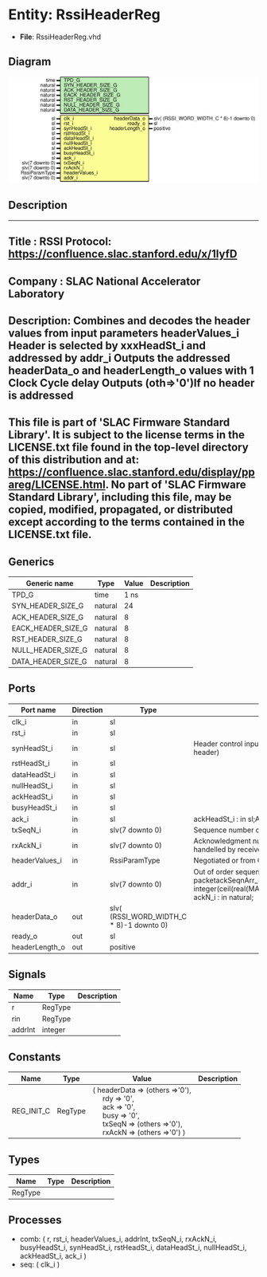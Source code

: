 # Entity: RssiHeaderReg

- **File**: RssiHeaderReg.vhd
## Diagram

![Diagram](RssiHeaderReg.svg "Diagram")
## Description

-----------------------------------------------------------------------------
 Title      : RSSI Protocol: https://confluence.slac.stanford.edu/x/1IyfD
-----------------------------------------------------------------------------
 Company    : SLAC National Accelerator Laboratory
-----------------------------------------------------------------------------
 Description: Combines and decodes the header values from input parameters headerValues_i
              Header is selected by xxxHeadSt_i and addressed by addr_i
              Outputs the addressed headerData_o and headerLength_o values with 1 Clock Cycle delay
              Outputs (oth=>'0')If no header is addressed
-----------------------------------------------------------------------------
 This file is part of 'SLAC Firmware Standard Library'.
 It is subject to the license terms in the LICENSE.txt file found in the
 top-level directory of this distribution and at:
    https://confluence.slac.stanford.edu/display/ppareg/LICENSE.html.
 No part of 'SLAC Firmware Standard Library', including this file,
 may be copied, modified, propagated, or distributed except according to
 the terms contained in the LICENSE.txt file.
-----------------------------------------------------------------------------
## Generics

| Generic name       | Type    | Value | Description |
| ------------------ | ------- | ----- | ----------- |
| TPD_G              | time    | 1 ns  |             |
| SYN_HEADER_SIZE_G  | natural | 24    |             |
| ACK_HEADER_SIZE_G  | natural | 8     |             |
| EACK_HEADER_SIZE_G | natural | 8     |             |
| RST_HEADER_SIZE_G  | natural | 8     |             |
| NULL_HEADER_SIZE_G | natural | 8     |             |
| DATA_HEADER_SIZE_G | natural | 8     |             |
## Ports

| Port name      | Direction | Type                                     | Description                                                                                                                                                               |
| -------------- | --------- | ---------------------------------------- | ------------------------------------------------------------------------------------------------------------------------------------------------------------------------- |
| clk_i          | in        | sl                                       |                                                                                                                                                                           |
| rst_i          | in        | sl                                       |                                                                                                                                                                           |
| synHeadSt_i    | in        | sl                                       | Header control inputs (must hold values while reading header)                                                                                                             |
| rstHeadSt_i    | in        | sl                                       |                                                                                                                                                                           |
| dataHeadSt_i   | in        | sl                                       |                                                                                                                                                                           |
| nullHeadSt_i   | in        | sl                                       |                                                                                                                                                                           |
| ackHeadSt_i    | in        | sl                                       |                                                                                                                                                                           |
| busyHeadSt_i   | in        | sl                                       |                                                                                                                                                                           |
| ack_i          | in        | sl                                       | ackHeadSt_i : in  sl;Ack sequence number valid                                                                                                                            |
| txSeqN_i       | in        | slv(7 downto 0)                          |  Sequence number of the current packet                                                                                                                                    |
| rxAckN_i       | in        | slv(7 downto 0)                          |  Acknowledgment number of the recived packet handelled by receiver                                                                                                        |
| headerValues_i | in        | RssiParamType                            | Negotiated or from GENERICS                                                                                                                                               |
| addr_i         | in        | slv(7 downto 0)                          | Out of order sequence numbers from received EACK packetackSeqnArr_i  : in Slv16Array(0 to integer(ceil(real(MAX_OUT_OF_SEQUENCE_G)/2.0))-1); ackN_i        : in natural;  |
| headerData_o   | out       | slv( (RSSI_WORD_WIDTH_C * 8)-1 downto 0) |                                                                                                                                                                           |
| ready_o        | out       | sl                                       |                                                                                                                                                                           |
| headerLength_o | out       | positive                                 |                                                                                                                                                                           |
## Signals

| Name    | Type    | Description |
| ------- | ------- | ----------- |
| r       | RegType |             |
| rin     | RegType |             |
| addrInt | integer |             |
## Constants

| Name       | Type    | Value                                                                                                                                                                                                                                                                                                                                                                                 | Description |
| ---------- | ------- | ------------------------------------------------------------------------------------------------------------------------------------------------------------------------------------------------------------------------------------------------------------------------------------------------------------------------------------------------------------------------------------- | ----------- |
| REG_INIT_C | RegType |  (       headerData  => (others =>'0'),<br><span style="padding-left:20px">       rdy         => '0',<br><span style="padding-left:20px">        ack        => '0',<br><span style="padding-left:20px">       busy        => '0',<br><span style="padding-left:20px">       txSeqN     => (others =>'0'),<br><span style="padding-left:20px">       rxAckN     => (others =>'0')    ) |             |
## Types

| Name    | Type | Description |
| ------- | ---- | ----------- |
| RegType |      |             |
## Processes
- comb: ( r, rst_i, headerValues_i, addrInt, txSeqN_i, rxAckN_i, busyHeadSt_i,
                   synHeadSt_i, rstHeadSt_i, dataHeadSt_i, nullHeadSt_i, ackHeadSt_i, ack_i )
- seq: ( clk_i )
